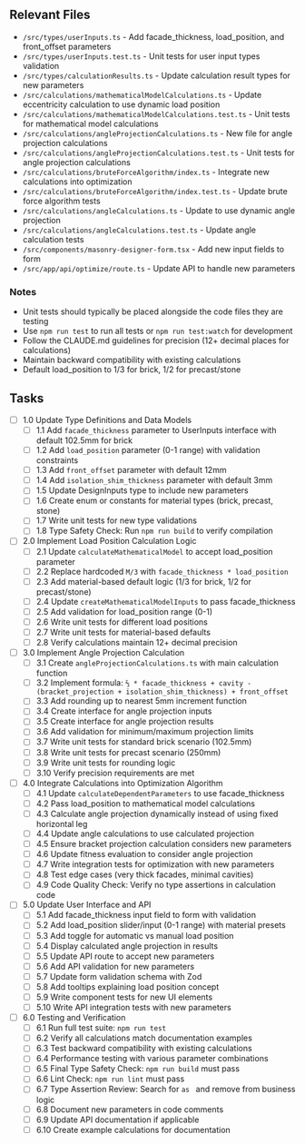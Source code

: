 ## Relevant Files

- `/src/types/userInputs.ts` - Add facade_thickness, load_position, and front_offset parameters
- `/src/types/userInputs.test.ts` - Unit tests for user input types validation
- `/src/types/calculationResults.ts` - Update calculation result types for new parameters
- `/src/calculations/mathematicalModelCalculations.ts` - Update eccentricity calculation to use dynamic load position
- `/src/calculations/mathematicalModelCalculations.test.ts` - Unit tests for mathematical model calculations
- `/src/calculations/angleProjectionCalculations.ts` - New file for angle projection calculations
- `/src/calculations/angleProjectionCalculations.test.ts` - Unit tests for angle projection calculations
- `/src/calculations/bruteForceAlgorithm/index.ts` - Integrate new calculations into optimization
- `/src/calculations/bruteForceAlgorithm/index.test.ts` - Update brute force algorithm tests
- `/src/calculations/angleCalculations.ts` - Update to use dynamic angle projection
- `/src/calculations/angleCalculations.test.ts` - Update angle calculation tests
- `/src/components/masonry-designer-form.tsx` - Add new input fields to form
- `/src/app/api/optimize/route.ts` - Update API to handle new parameters

### Notes

- Unit tests should typically be placed alongside the code files they are testing
- Use `npm run test` to run all tests or `npm run test:watch` for development
- Follow the CLAUDE.md guidelines for precision (12+ decimal places for calculations)
- Maintain backward compatibility with existing calculations
- Default load_position to 1/3 for brick, 1/2 for precast/stone

## Tasks

- [ ] 1.0 Update Type Definitions and Data Models
  - [ ] 1.1 Add `facade_thickness` parameter to UserInputs interface with default 102.5mm for brick
  - [ ] 1.2 Add `load_position` parameter (0-1 range) with validation constraints
  - [ ] 1.3 Add `front_offset` parameter with default 12mm
  - [ ] 1.4 Add `isolation_shim_thickness` parameter with default 3mm
  - [ ] 1.5 Update DesignInputs type to include new parameters
  - [ ] 1.6 Create enum or constants for material types (brick, precast, stone)
  - [ ] 1.7 Write unit tests for new type validations
  - [ ] 1.8 Type Safety Check: Run `npm run build` to verify compilation

- [ ] 2.0 Implement Load Position Calculation Logic
  - [ ] 2.1 Update `calculateMathematicalModel` to accept load_position parameter
  - [ ] 2.2 Replace hardcoded `M/3` with `facade_thickness * load_position`
  - [ ] 2.3 Add material-based default logic (1/3 for brick, 1/2 for precast/stone)
  - [ ] 2.4 Update `createMathematicalModelInputs` to pass facade_thickness
  - [ ] 2.5 Add validation for load_position range (0-1)
  - [ ] 2.6 Write unit tests for different load positions
  - [ ] 2.7 Write unit tests for material-based defaults
  - [ ] 2.8 Verify calculations maintain 12+ decimal precision

- [ ] 3.0 Implement Angle Projection Calculation
  - [ ] 3.1 Create `angleProjectionCalculations.ts` with main calculation function
  - [ ] 3.2 Implement formula: `⅔ * facade_thickness + cavity - (bracket_projection + isolation_shim_thickness) + front_offset`
  - [ ] 3.3 Add rounding up to nearest 5mm increment function
  - [ ] 3.4 Create interface for angle projection inputs
  - [ ] 3.5 Create interface for angle projection results
  - [ ] 3.6 Add validation for minimum/maximum projection limits
  - [ ] 3.7 Write unit tests for standard brick scenario (102.5mm)
  - [ ] 3.8 Write unit tests for precast scenario (250mm)
  - [ ] 3.9 Write unit tests for rounding logic
  - [ ] 3.10 Verify precision requirements are met

- [ ] 4.0 Integrate Calculations into Optimization Algorithm
  - [ ] 4.1 Update `calculateDependentParameters` to use facade_thickness
  - [ ] 4.2 Pass load_position to mathematical model calculations
  - [ ] 4.3 Calculate angle projection dynamically instead of using fixed horizontal leg
  - [ ] 4.4 Update angle calculations to use calculated projection
  - [ ] 4.5 Ensure bracket projection calculation considers new parameters
  - [ ] 4.6 Update fitness evaluation to consider angle projection
  - [ ] 4.7 Write integration tests for optimization with new parameters
  - [ ] 4.8 Test edge cases (very thick facades, minimal cavities)
  - [ ] 4.9 Code Quality Check: Verify no type assertions in calculation code

- [ ] 5.0 Update User Interface and API
  - [ ] 5.1 Add facade_thickness input field to form with validation
  - [ ] 5.2 Add load_position slider/input (0-1 range) with material presets
  - [ ] 5.3 Add toggle for automatic vs manual load position
  - [ ] 5.4 Display calculated angle projection in results
  - [ ] 5.5 Update API route to accept new parameters
  - [ ] 5.6 Add API validation for new parameters
  - [ ] 5.7 Update form validation schema with Zod
  - [ ] 5.8 Add tooltips explaining load position concept
  - [ ] 5.9 Write component tests for new UI elements
  - [ ] 5.10 Write API integration tests with new parameters

- [ ] 6.0 Testing and Verification
  - [ ] 6.1 Run full test suite: `npm run test`
  - [ ] 6.2 Verify all calculations match documentation examples
  - [ ] 6.3 Test backward compatibility with existing calculations
  - [ ] 6.4 Performance testing with various parameter combinations
  - [ ] 6.5 Final Type Safety Check: `npm run build` must pass
  - [ ] 6.6 Lint Check: `npm run lint` must pass
  - [ ] 6.7 Type Assertion Review: Search for `as ` and remove from business logic
  - [ ] 6.8 Document new parameters in code comments
  - [ ] 6.9 Update API documentation if applicable
  - [ ] 6.10 Create example calculations for documentation